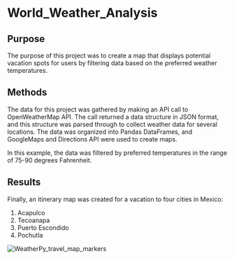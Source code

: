 # World_Weather_Analysis

## Purpose 

The purpose of this project was to create a map that displays potential vacation spots for users by filtering data based on the preferred weather temperatures. 

## Methods
The data for this project was gathered by making an API call to OpenWeatherMap API. The call returned a data structure in JSON format, and this structure was parsed through to collect weather data for several locations. 
The data was organized into Pandas DataFrames, and GoogleMaps and Directions API were used to create maps. 

In this example, the data was filtered by preferred temperatures in the range of 75-90 degrees Fahrenheit. 

## Results 

Finally, an itinerary map was created for a vacation to four cities in Mexico: 

1. Acapulco
2. Tecoanapa 
3. Puerto Escondido
4. Pochutla

![WeatherPy_travel_map_markers](https://user-images.githubusercontent.com/90593897/139756470-0c5e7c47-7196-46d3-8845-058f44a91ef5.PNG)
